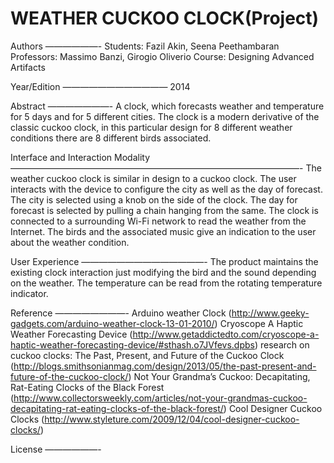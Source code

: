 WEATHER CUCKOO CLOCK(Project)
=============================

Authors
——————-
Students: Fazil Akin, Seena PeethambaranProfessors: Massimo Banzi, Girogio OliverioCourse: Designing Advanced Artifacts 

Year/Edition
————————————
2014 

Abstract
———————-
A clock, which forecasts weather and temperature for 5 days and for 5 different cities. The clock is a modern derivative of the classic cuckoo clock, in this particular design for 8 different weather conditions there are 8 different birds associated. 

Interface and Interaction Modality
—————————————————————————————————-
The weather cuckoo clock is similar in design to a cuckoo clock. The user interacts with the device to configure the city as well as the day of forecast. The city is selected using a knob on the side of the clock. The day for forecast is selected by pulling a chain hanging from the same. The clock is connected to a surrounding Wi-Fi network to read the weather from the Internet.The birds and the associated music give an indication to the user about the weather condition. User Experience
——————————————-
The product maintains the existing clock interaction just modifying the bird and the sound depending on the weather. The temperature can be read from the rotating temperature indicator.

Reference
————————-
Arduino weather Clock (http://www.geeky-gadgets.com/arduino-weather-clock-13-01-2010/) Cryoscope A Haptic Weather Forecasting Device (http://www.getaddictedto.com/cryoscope-a-haptic-weather-forecasting-device/#sthash.o7JVfevs.dpbs) research on cuckoo clocks: The Past, Present, and Future of the Cuckoo Clock (http://blogs.smithsonianmag.com/design/2013/05/the-past-present-and-future-of-the-cuckoo-clock/) Not Your Grandma’s Cuckoo: Decapitating, Rat-Eating Clocks of the Black Forest (http://www.collectorsweekly.com/articles/not-your-grandmas-cuckoo-decapitating-rat-eating-clocks-of-the-black-forest/) Cool Designer Cuckoo Clocks (http://www.styleture.com/2009/12/04/cool-designer-cuckoo-clocks/)

License
——————-


